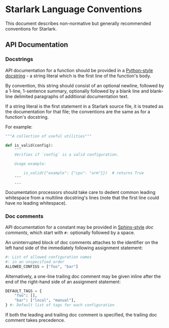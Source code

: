 # Starlark Language Conventions

This document describes non-normative but generally recommended conventions for
Starlark.

## API Documentation

### Docstrings

API documentation for a function should be provided in a [Python-style
docstring](https://peps.python.org/pep-0257/) - a string literal which is the
first line of the function's body.

By convention, this string should consist of an optional newline, followed by
a 1-line, 1-sentence summary, optionally followed by a blank line and blank-line
delimited paragraphs of additional documentation text.

If a string literal is the first statement in a Starlark source file, it is
treated as the documentation for that file; the conventions are the same as for
a function's docstring.

For example:

```python
"""A collection of useful utilities"""

def is_valid(config):
    """
    Verifies if `config` is a valid configuration.

    Usage example:

        is_valid({"example": {"cpu": "arm"}})  # returns True
    """
    ...
```

Documentation processors should take care to dedent common leading whitespace
from a multiline docstring's lines (note that the first line could have no
leading whitespace).

### Doc comments

API documentation for a constant may be provided in
[Sphinx-style](https://www.sphinx-doc.org/en/master/usage/extensions/autodoc.html#doc-comments-and-docstrings)
*doc comments*, which start with `#:` optionally followed by a space.

An uninterrupted block of doc comments attaches to the identifier on the left
hand side of the immediately following assignment statement:

```python
#: List of allowed configuration names
#: in an unspecified order
ALLOWED_CONFIGS = ["foo", "bar"]
```

Alternatively, a one-line trailing doc comment may be given inline after the end
of the right-hand side of an assignment statement:

```python
DEFAULT_TAGS = {
    "foo": [],
    "bar": ["local", "manual"],
} #: Default list of tags for each configuration
```

If both the leading and trailing doc comment is specified, the trailing doc
comment takes precedence.
